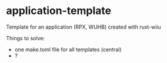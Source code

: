 # application-template
Template for an application (RPX, WUHB) created with rust-wiiu

Things to solve:
- one make.toml file for all templates (central)
- ?
